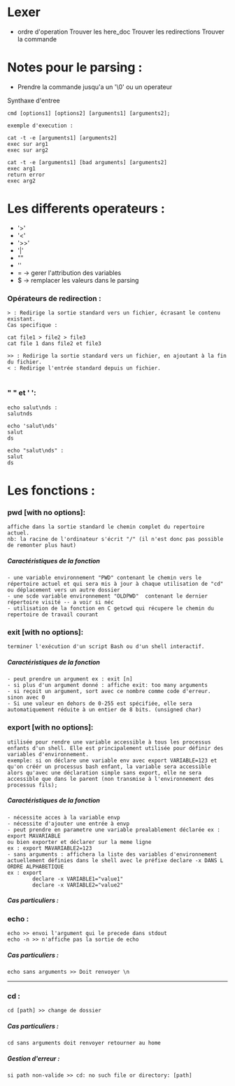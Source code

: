 # Lexer

- ordre d'operation
	Trouver les here_doc
	Trouver les redirections
	Trouver la commande


# Notes pour le parsing :
- Prendre la commande jusqu'a un '\0' ou un operateur

Synthaxe d'entree

	cmd [options1] [options2] [arguments1] [arguments2];

	exemple d'execution : 
	
	cat -t -e [arguments1] [arguments2]
	exec sur arg1
	exec sur arg2

	cat -t -e [arguments1] [bad arguments] [arguments2]
	exec arg1
	return error
	exec arg2

# Les differents operateurs :

- '>'
- '<'
- '>>'
- '|'
- ""
- ''
- = -> gerer l'attribution des variables
- $ -> remplacer les valeurs dans le parsing 

### Opérateurs de redirection : 

	> : Redirige la sortie standard vers un fichier, écrasant le contenu existant. 
	Cas specifique :

	cat file1 > file2 > file3
	cat file 1 dans file2 et file3

	>> : Redirige la sortie standard vers un fichier, en ajoutant à la fin du fichier.
	< : Redirige l'entrée standard depuis un fichier.
#
### " " et ' ':
	echo salut\nds :
	salutnds

	echo 'salut\nds'
	salut
	ds

	echo "salut\nds" : 
	salut
	ds


# Les fonctions :

### pwd [with no options]:
	affiche dans la sortie standard le chemin complet du repertoire actuel.
	nb: la racine de l'ordinateur s'écrit "/" (il n'est donc pas possible de remonter plus haut)

##### Caractéristiques de la fonction
	- une variable environnement "PWD" contenant le chemin vers le répertoire actuel et qui sera mis à jour à chaque utilisation de "cd" ou déplacement vers un autre dossier
	- une scde variable environnement "OLDPWD"  contenant le dernier répertoire visité -- a voir si néc
	- utilisation de la fonction en C getcwd qui récupere le chemin du repertoire de travail courant

### exit [with no options]:
	terminer l'exécution d'un script Bash ou d'un shell interactif. 

##### Caractéristiques de la fonction
	- peut prendre un argument ex : exit [n]
	- si plus d'un argument donné : affiche exit: too many arguments
	- si reçoit un argument, sort avec ce nombre comme code d'erreur. sinon avec 0
	- Si une valeur en dehors de 0-255 est spécifiée, elle sera automatiquement réduite à un entier de 8 bits. (unsigned char)

### export [with no options]:
	utilisée pour rendre une variable accessible à tous les processus enfants d'un shell. Elle est principalement utilisée pour définir des variables d'environnement.
	exemple: si on déclare une variable env avec export VARIABLE=123 et qu'on créér un processus bash enfant, la variable sera accessible alors qu'avec une déclaration simple sans export, elle ne sera accessible que dans le parent (non transmise à l'environnement des processus fils);

##### Caractéristiques de la fonction
	- nécessite acces à la variable envp
	- nécessite d'ajouter une entrée à envp
	- peut prendre en parametre une variable prealablement déclarée ex : export MAVARIABLE 
	ou bien exporter et déclarer sur la meme ligne 
	ex : export MAVARIABLE2=123
	- sans arguments : affichera la liste des variables d'environnement actuellement définies dans le shell avec le préfixe declare -x DANS L ORDRE ALPHABETIQUE
	ex : export
			declare -x VARIABLE1="value1"
			declare -x VARIABLE2="value2"


##### Cas particuliers : 

### echo :

	echo >> envoi l'argument qui le precede dans stdout
	echo -n >> n'affiche pas la sortie de echo

##### Cas particuliers :
	echo sans arguments >> Doit renvoyer \n
____

### cd :	
	cd [path] >> change de dossier


##### Cas particuliers :
	cd sans arguments doit renvoyer retourner au home
##### Gestion d'erreur :
	si path non-valide >> cd: no such file or directory: [path]


